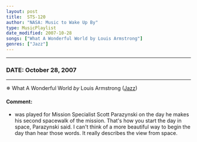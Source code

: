 ```yaml
---
layout: post
title:  STS-120
author: "NASA: Music to Wake Up By"
type: MusicPlaylist
date_modified: 2007-10-28
songs: ["What A Wonderful World by Louis Armstrong"]
genres: ["Jazz"]
---
```


----
### DATE: October 28, 2007
----
✵ What A Wonderful World *by* Louis Armstrong ([Jazz](https://www.discogs.com/genre/Jazz)) <a target="blank_" href="https://www.discogs.com/Louis-Armstrong-What-A-Wonderful-World/release/4576712">
    <i class="fas fa-compact-disc"
       title="Discogs entry for this song"
       alt="Discogs entry for this song"
       style="font-size: 1.1em;"></i></a>
    

#### Comment:
* was played for Mission Specialist Scott Parazynski on the day he makes his second spacewalk of the mission. That's how you start the day in space, Parazynski said. I can't think of a more beautiful way to begin the day than hear those words. It really describes the view from space.



<br/>
<center>
	<a target="_blank"
	   href="https://twitter.com/intent/tweet?hashtags=Space,NASA,Playlist,NASAWakeupCalls,SpaceProgram&text=🚀 {{ page.author}}, '{{ page.songs.first }}' {{ page.title }}, {{ page.date | date: '%B %d, %Y' }}, {{ site.url }}{{ page.url }}&via=nasawakeupcalls"><i class="fab fa-twitter" title="Tweet this page" alt="Tweet this page" style="font-size: 1.3em;"></i></a>
	&nbsp; 	<i class="fas fa-user-astronaut" style="font-size: 1.5em;"></i> &nbsp;
    <a id="custom_amazon_link"
       type="amzn" search="#"
       category="popular music">
    <i class="fab fa-amazon" style="font-size: 1.3em;"></i></a>
</center>

<!-- Randomly resolve an individual entry from a song array -->
<script src="/assets/javascript/seedrandom.min.js"></script>
<script>
  var wake_me_up = ["What A Wonderful World by Louis Armstrong"];
  var prng = new Math.seedrandom();
  function randomSong() {
    song = wake_me_up[Math.floor(Math.random() * wake_me_up.length)];
    var amazon_link = document.getElementById("custom_amazon_link");
    amazon_link.setAttribute("search", song);
  }
  window.onload = randomSong();
</script>
